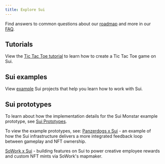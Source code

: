 ```yaml
---
title: Explore Sui
---
```


Find answers to common questions about our [roadmap](https://github.com/MystenLabs/sui/blob/main/DEVX_ROADMAP.md) and more in our [FAQ](../contribute/faq.md).

## Tutorials

View the [Tic Tac Toe tutorial](../explore/tutorials.md) to learn how to create a Tic Tac Toe game on Sui.

## Sui examples

View [example](../explore/examples.md) Sui projects that help you learn how to work with Sui.

## Sui prototypes

To learn about how the implementation details for the Sui Monstar example prototype, see [Sui Prototypes](../explore/prototypes.md).

To view the example prototypes, see:
[Panzerdogs x Sui](../explore/panzerdogs.md) - an example of how the Sui infrastructure delivers a more integrated feedback loop between gameplay and NFT ownership.

[SoWork x Sui](../explore/sowork.md) - building features on Sui to power creative employee rewards and custom NFT mints via SoWork's mapmaker.

